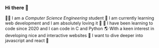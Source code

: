 ### Hi there 👋

👩‍🎓 I am a *Computer Science Engineering* student
🌱 I am currently learning web development and I am absolutely loving it 🌸
🐬 I have been learning to code since 2020 and I can code in C and Python
🌎 With a keen interest in developing nice and interactive websites 🦚 I want to dive deeper into javascript and react 🌼

